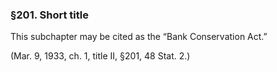 ### §201. Short title ###

This subchapter may be cited as the “Bank Conservation Act.”

(Mar. 9, 1933, ch. 1, title II, §201, 48 Stat. 2.)